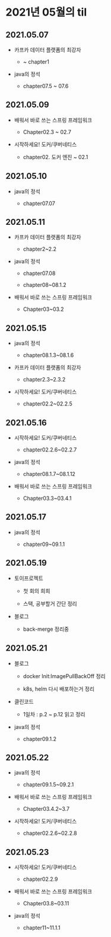 # 2021년 05월의 til

## 2021.05.07

- 카프카 데이터 플랫폼의 최강자
  
  - ~ chapter1

- java의 정석

  - chapter07.5 ~ 07.6

## 2021.05.09

- 배워서 바로 쓰는 스프링 프레임워크

  - Chapter02.3 ~ 02.7

- 시작하세요! 도커/쿠버네티스

  - chapter02. 도커 엔진 ~ 02.1

## 2021.05.10

- java의 정석

  - chapter07.07

## 2021.05.11

- 카프카 데이터 플랫폼의 최강자
  
  - chapter2~2.2

- java의 정석

  - chapter07.08

  - chapter08~08.1.2

- 배워서 바로 쓰는 스프링 프레임워크

  - Chapter03~03.2

## 2021.05.15

- java의 정석

  - chapter08.1.3~08.1.6

- 카프카 데이터 플랫폼의 최강자
  
  - chapter2.3~2.3.2

- 시작하세요! 도커/쿠버네티스

  - chapter02.2~02.2.5

## 2021.05.16

- 시작하세요! 도커/쿠버네티스

  - chapter02.2.6~02.2.7

- java의 정석

  - chapter08.1.7~08.1.12

- 배워서 바로 쓰는 스프링 프레임워크

  - Chapter03.3~03.4.1

## 2021.05.17

- java의 정석

  - chapter09~09.1.1

## 2021.05.19

- 토이프로젝트

  - 첫 회의 희희

  - 스택, 공부할거 간단 정리

- 블로그

  - back-merge 정리중

## 2021.05.21

- 블로그

  - docker Init:ImagePullBackOff 정리
  
  - k8s, helm 다시 배포하는거 정리

- 클린코드

  - 1일차 : p.2 ~ p.12 읽고 정리

- java의 정석

  - chapter09.1.2

## 2021.05.22

- java의 정석

  - chapter09.1.5~09.2.1

- 배워서 바로 쓰는 스프링 프레임워크

  - Chapter03.4.2~3.7

- 시작하세요! 도커/쿠버네티스

  - chapter02.2.6~02.2.8

## 2021.05.23

- 시작하세요! 도커/쿠버네티스

  - chapter02.2.9

- 배워서 바로 쓰는 스프링 프레임워크

  - Chapter03.8~03.11

- java의 정석

  - chapter11~11.1.1
